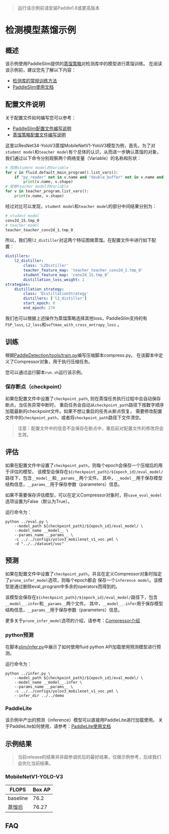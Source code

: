 >运行该示例前请安装Paddle1.6或更高版本

# 检测模型蒸馏示例

## 概述

该示例使用PaddleSlim提供的[蒸馏策略](https://github.com/PaddlePaddle/models/blob/develop/PaddleSlim/docs/tutorial.md#3-蒸馏)对检测库中的模型进行蒸馏训练。
在阅读该示例前，建议您先了解以下内容：

- [检测库的常规训练方法](https://github.com/PaddlePaddle/models/tree/develop/PaddleCV/PaddleDetection)
- [PaddleSlim使用文档](https://github.com/PaddlePaddle/models/blob/develop/PaddleSlim/docs/usage.md)


## 配置文件说明

关于配置文件如何编写您可以参考：

- [PaddleSlim配置文件编写说明](https://github.com/PaddlePaddle/models/blob/develop/PaddleSlim/docs/usage.md#122-%E9%85%8D%E7%BD%AE%E6%96%87%E4%BB%B6%E7%9A%84%E4%BD%BF%E7%94%A8)
- [蒸馏策略配置文件编写说明](https://github.com/PaddlePaddle/models/blob/develop/PaddleSlim/docs/usage.md#23-蒸馏)

这里以ResNet34-YoloV3蒸馏MobileNetV1-YoloV3模型为例，首先，为了对`student model`和`teacher model`有个总体的认识，从而进一步确认蒸馏的对象，我们通过以下命令分别观察两个网络变量（Variable）的名称和形状：

```python
# 观察student model的Variable
for v in fluid.default_main_program().list_vars():
    if "py_reader" not in v.name and "double_buffer" not in v.name and "generated_var" not in v.name:
        print(v.name, v.shape)
# 观察teacher model的Variable
for v in teacher_program.list_vars():
    print(v.name, v.shape)
```

经过对比可以发现，`student model`和`teacher model`的部分中间结果分别为：

```bash
# student model
conv2d_15.tmp_0
# teacher model
teacher_teacher_conv2d_1.tmp_0
```


所以，我们用`l2_distiller`对这两个特征图做蒸馏。在配置文件中进行如下配置：

```yaml
distillers:
    l2_distiller:
        class: 'L2Distiller'
        teacher_feature_map: 'teacher_teacher_conv2d_1.tmp_0'
        student_feature_map: 'conv2d_15.tmp_0'
        distillation_loss_weight: 1
strategies:
    distillation_strategy:
        class: 'DistillationStrategy'
        distillers: ['l2_distiller']
        start_epoch: 0
        end_epoch: 270
```

我们也可以根据上述操作为蒸馏策略选择其他loss，PaddleSlim支持的有`FSP_loss`, `L2_loss`和`softmax_with_cross_entropy_loss` 。

## 训练

根据[PaddleDetection/tools/train.py](https://github.com/PaddlePaddle/models/blob/develop/PaddleCV/PaddleDetection/tools/train.py)编写压缩脚本compress.py。
在该脚本中定义了Compressor对象，用于执行压缩任务。




您可以通过运行脚本`run.sh`运行该示例。


### 保存断点（checkpoint）

如果在配置文件中设置了`checkpoint_path`, 则在蒸馏任务执行过程中会自动保存断点，当任务异常中断时，
重启任务会自动从`checkpoint_path`路径下按数字顺序加载最新的checkpoint文件。如果不想让重启的任务从断点恢复，
需要修改配置文件中的`checkpoint_path`，或者将`checkpoint_path`路径下文件清空。

>注意：配置文件中的信息不会保存在断点中，重启前对配置文件的修改将会生效。


## 评估

如果在配置文件中设置了`checkpoint_path`，则每个epoch会保存一个压缩后的用于评估的模型，
该模型会保存在`${checkpoint_path}/${epoch_id}/eval_model/`路径下，包含`__model__`和`__params__`两个文件。
其中，`__model__`用于保存模型结构信息，`__params__`用于保存参数（parameters）信息。

如果不需要保存评估模型，可以在定义Compressor对象时，将`save_eval_model`选项设置为False（默认为True）。

运行命令为：
```
python ../eval.py \
    --model_path ${checkpoint_path}/${epoch_id}/eval_model/ \
    --model_name __model__ \
    --params_name __params__ \
    -c ../../configs/yolov3_mobilenet_v1_voc.yml \
    -d "../../dataset/voc"
```

## 预测

如果在配置文件中设置了`checkpoint_path`，并且在定义Compressor对象时指定了`prune_infer_model`选项，则每个epoch都会
保存一个`inference model`。该模型是通过删除eval_program中多余的operators而得到的。

该模型会保存在`${checkpoint_path}/${epoch_id}/eval_model/`路径下，包含`__model__.infer`和`__params__`两个文件。
其中，`__model__.infer`用于保存模型结构信息，`__params__`用于保存参数（parameters）信息。

更多关于`prune_infer_model`选项的介绍，请参考：[Compressor介绍](https://github.com/PaddlePaddle/models/blob/develop/PaddleSlim/docs/usage.md#121-%E5%A6%82%E4%BD%95%E6%94%B9%E5%86%99%E6%99%AE%E9%80%9A%E8%AE%AD%E7%BB%83%E8%84%9A%E6%9C%AC)

### python预测

在脚本<a href="../infer.py">slim/infer.py</a>中展示了如何使用fluid python API加载使用预测模型进行预测。

运行命令为：
```
python ../infer.py \
    --model_path ${checkpoint_path}/${epoch_id}/eval_model/ \
    --model_name __model__.infer \
    --params_name __params__ \
    -c ../../configs/yolov3_mobilenet_v1_voc.yml \
    --infer_dir ../../demo
```

### PaddleLite

该示例中产出的预测（inference）模型可以直接用PaddleLite进行加载使用。
关于PaddleLite如何使用，请参考：[PaddleLite使用文档](https://github.com/PaddlePaddle/Paddle-Lite/wiki#%E4%BD%BF%E7%94%A8)

## 示例结果

>当前release的结果并非超参调优后的最好结果，仅做示例参考，后续我们会优化当前结果。

### MobileNetV1-YOLO-V3

| FLOPS |Box AP|
|---|---|
|baseline|76.2     |
|蒸馏后|76.27 |


## FAQ
